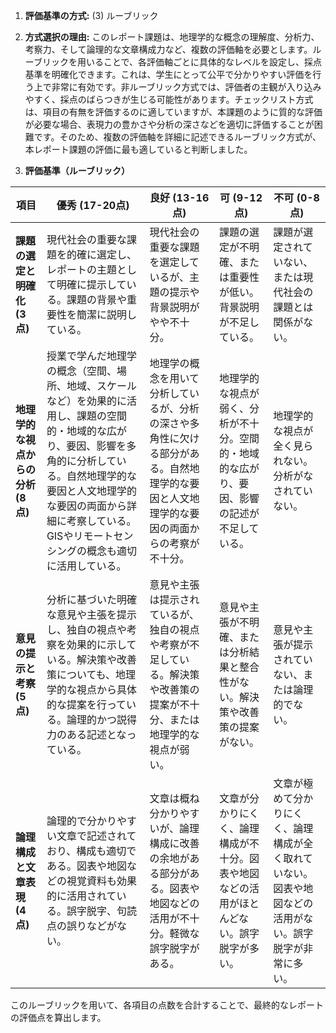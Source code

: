 1. **評価基準の方式:** (3) ルーブリック

2. **方式選択の理由:** このレポート課題は、地理学的な概念の理解度、分析力、考察力、そして論理的な文章構成力など、複数の評価軸を必要とします。ルーブリックを用いることで、各評価軸ごとに具体的なレベルを設定し、採点基準を明確化できます。これは、学生にとって公平で分かりやすい評価を行う上で非常に有効です。非ルーブリック方式では、評価者の主観が入り込みやすく、採点のばらつきが生じる可能性があります。チェックリスト方式は、項目の有無を評価するのに適していますが、本課題のように質的な評価が必要な場合、表現力の豊かさや分析の深さなどを適切に評価することが困難です。そのため、複数の評価軸を詳細に記述できるルーブリック方式が、本レポート課題の評価に最も適していると判断しました。


3. **評価基準（ルーブリック）**

| 項目 | 優秀 (17-20点) | 良好 (13-16点) | 可 (9-12点) | 不可 (0-8点) |
|---|---|---|---|---|
| **課題の選定と明確化 (3点)** | 現代社会の重要な課題を的確に選定し、レポートの主題として明確に提示している。課題の背景や重要性を簡潔に説明している。 | 現代社会の重要な課題を選定しているが、主題の提示や背景説明がやや不十分。 | 課題の選定が不明確、または重要性が低い。背景説明が不足している。 | 課題が選定されていない、または現代社会の課題とは関係がない。 |
| **地理学的な視点からの分析 (8点)** | 授業で学んだ地理学の概念（空間、場所、地域、スケールなど）を効果的に活用し、課題の空間的・地域的な広がり、要因、影響を多角的に分析している。自然地理学的な要因と人文地理学的な要因の両面から詳細に考察している。GISやリモートセンシングの概念も適切に活用している。 | 地理学の概念を用いて分析しているが、分析の深さや多角性に欠ける部分がある。自然地理学的な要因と人文地理学的な要因の両面からの考察が不十分。 | 地理学的な視点が弱く、分析が不十分。空間的・地域的な広がり、要因、影響の記述が不足している。 | 地理学的な視点が全く見られない。分析がなされていない。 |
| **意見の提示と考察 (5点)** | 分析に基づいた明確な意見や主張を提示し、独自の視点や考察を効果的に示している。解決策や改善策についても、地理学的な視点から具体的な提案を行っている。論理的かつ説得力のある記述となっている。 | 意見や主張は提示されているが、独自の視点や考察が不足している。解決策や改善策の提案が不十分、または地理学的な視点が弱い。 | 意見や主張が不明確、または分析結果と整合性がない。解決策や改善策の提案がない。 | 意見や主張が提示されていない、または論理的でない。 |
| **論理構成と文章表現 (4点)** | 論理的で分かりやすい文章で記述されており、構成も適切である。図表や地図などの視覚資料も効果的に活用されている。誤字脱字、句読点の誤りなどがない。 | 文章は概ね分かりやすいが、論理構成に改善の余地がある部分がある。図表や地図などの活用が不十分。軽微な誤字脱字がある。 | 文章が分かりにくく、論理構成が不十分。図表や地図などの活用がほとんどない。誤字脱字が多い。 | 文章が極めて分かりにくく、論理構成が全く取れていない。図表や地図などの活用がない。誤字脱字が非常に多い。 |


このルーブリックを用いて、各項目の点数を合計することで、最終的なレポートの評価点を算出します。
